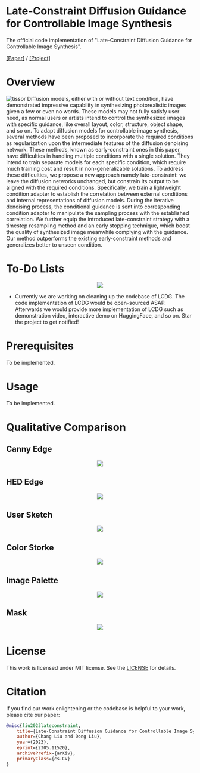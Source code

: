 # Late-Constraint Diffusion Guidance for Controllable Image Synthesis
The official code implementation of "Late-Constraint Diffusion Guidance for Controllable Image Synthesis".

[[Paper]]([github_materials/tissor.jpg](https://arxiv.org/abs/2305.11520)) / [[Project]](https://alonzoleeeooo.github.io/LCDG/)
# Overview
![tissor](github_materials/tissor.jpg)
Diffusion models, either with or without text condition, have demonstrated impressive capability in synthesizing photorealistic images given a few or even no words. These models may not fully satisfy user need, as normal users or artists intend to control the synthesized images with specific guidance, like overall layout, color, structure, object shape, and so on. To adapt diffusion models for controllable image synthesis, several methods have been proposed to incorporate the required conditions as regularization upon the intermediate features of the diffusion denoising network. These methods, known as early-constraint ones in this paper, have difficulties in handling multiple conditions with a single solution. They intend to train separate models for each specific condition, which require much training cost and result in non-generalizable solutions. To address these difficulties, we propose a new approach namely late-constraint: we leave the diffusion networks unchanged, but constrain its output to be aligned with the required conditions. Specifically, we train a lightweight condition adapter to establish the correlation between external conditions and internal representations of diffusion models. During the iterative denoising process, the conditional guidance is sent into corresponding condition adapter to manipulate the sampling process with the established correlation. We further equip the introduced late-constraint strategy with a timestep resampling method and an early stopping technique, which boost the quality of synthesized image meanwhile complying with the guidance. Our method outperforms the existing early-constraint methods and generalizes better to unseen condition.

# To-Do Lists
<div align="center">
<img src="github_materials/star.jpg">
</div>

- Currently we are working on cleaning up the codebase of LCDG. The code implementation of LCDG would be open-sourced ASAP. Afterwards we would provide more implementation of LCDG such as demonstration video, interactive demo on HuggingFace, and so on. Star the project to get notified!

# Prerequisites
To be implemented.

# Usage
To be implemented.

# Qualitative Comparison
## Canny Edge
<div align="center">
<img src="github_materials/canny_edge.jpg">
</div>

## HED Edge
<div align="center">
<img src="github_materials/hed_edge.jpg">
</div>

## User Sketch
<div align="center">
<img src="github_materials/user_sketch.jpg">
</div>

## Color Storke
<div align="center">
<img src="github_materials/color_stroke.jpg">
</div>

## Image Palette
<div align="center">
<img src="github_materials/image_palette.jpg">
</div>

## Mask
<div align="center">
<img src="github_materials/mask.jpg">
</div>

# License
This work is licensed under MIT license. See the [LICENSE](LICENSE) for details.

# Citation
If you find our work enlightening or the codebase is helpful to your work, please cite our paper:
```bibtex
@misc{liu2023lateconstraint,
    title={Late-Constraint Diffusion Guidance for Controllable Image Synthesis}, 
    author={Chang Liu and Dong Liu},
    year={2023},
    eprint={2305.11520},
    archivePrefix={arXiv},
    primaryClass={cs.CV}
}
```

